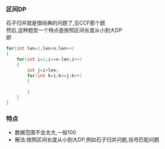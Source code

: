 
### 区间DP
石子归并就是很经典的问题了,见CCF那个题  
然后,这种题型一个特点是按照区间长度从小到大DP  
即
```cpp
for(int len=1;len<n;len++)
{
    for(int i=1;i<=n-len;i++)
    {
        int j=i+len;
        for(int k=i;k<=j;k++)
        {
            
        }
    }
}
```

###  特点
- 数据范围不会太大,一般100
- 解法:按照区间长度从小到大DP,例如石子归并问题,括号匹配问题
